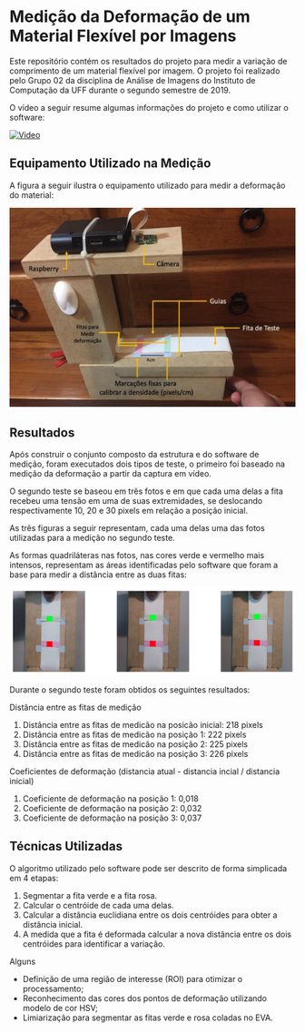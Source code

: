 # Medição da Deformação de um Material Flexível por Imagens

Este repositório contém os resultados do projeto para medir a variação de comprimento de um material flexível por imagem. O projeto foi realizado pelo Grupo 02 da disciplina de Análise de Imagens do Instituto de Computação da UFF durante o segundo semestre de 2019.

O vídeo a seguir resume algumas informações do projeto e como utilizar o software:

[![Video](https://img.youtube.com/vi/e711_Fr19Mc/0.jpg)](https://www.youtube.com/watch?v=e711_Fr19Mc)

## Equipamento Utilizado na Medição

A figura a seguir ilustra o equipamento utilizado para medir a deformação do material:

![Equipamento](./docs/equipamento_utilizado.png)

## Resultados
 
Após construir o conjunto composto da estrutura e do software de medição, foram executados dois tipos de teste, o primeiro foi baseado na medição da deformação a partir da captura em vídeo.
 
O segundo teste se baseou em três fotos e em que cada uma delas a fita recebeu uma tensão em uma de suas extremidades, se deslocando respectivamente 10, 20 e 30 pixels em relação a posição inicial.

As três figuras a seguir representam, cada uma delas uma das fotos utilizadas para a medição no segundo teste.

As formas quadriláteras nas fotos, nas cores verde e vermelho mais intensos, representam as áreas identificadas pelo software que foram a base para medir a distância entre as duas fitas:

![Equipamento](./docs/imagens_teste.png)


Durante o segundo teste foram obtidos os seguintes resultados:

Distância entre as fitas de medição

1) Distância entre as fitas de medicão na posicão inicial: 218 pixels
2) Distância entre as fitas de medicão na posição 1: 222 pixels
3) Distância entre as fitas de medicão na posição 2: 225 pixels
4) Distância entre as fitas de medicão na posição 3: 226 pixels

Coeficientes de deformação (distancia atual - distancia incial / distancia inicial)

1) Coeficiente de deformação na posição 1: 0,018
2) Coeficiente de deformação na posição 2: 0,032
3) Coeficiente de deformação na posição 3: 0,037

## Técnicas Utilizadas

O algoritmo utilizado pelo software pode ser descrito de forma simplicada em 4 etapas:

1. Segmentar a fita verde e a fita rosa.
2. Calcular o centróide de cada uma delas.
3. Calcular a distância euclidiana entre os dois centróides para obter a distância inicial.
4. A medida que a fita é deformada calcular a nova distância entre os dois centróides para identificar a variação.

Alguns 
 
- Definição de uma região de interesse (ROI) para otimizar o processamento;
- Reconhecimento das cores dos pontos de deformação utilizando modelo de cor HSV;
- Limiarização para segmentar as fitas verde e rosa coladas no EVA.
 